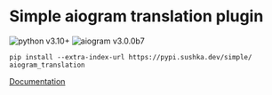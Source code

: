 # Simple aiogram translation plugin

![python v3.10+](https://img.shields.io/badge/python-v3.10%2B-blue?style=flat-square&logo=Python)
![aiogram v3.0.0b7](https://img.shields.io/badge/aiogram-v3.0.0b7-green?style=flat-square&logo=telegram)

```shell
pip install --extra-index-url https://pypi.sushka.dev/simple/ aiogram_translation 
```


[Documentation](https://github.com/barabum0/aiogram-translation/wiki)
